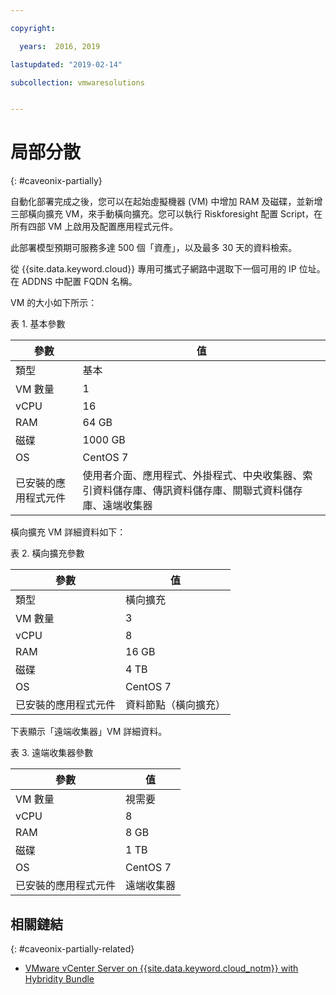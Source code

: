 ```yaml
---

copyright:

  years:  2016, 2019

lastupdated: "2019-02-14"

subcollection: vmwaresolutions


---
```


# 局部分散
{: #caveonix-partially}

自動化部署完成之後，您可以在起始虛擬機器 (VM) 中增加 RAM 及磁碟，並新增三部橫向擴充 VM，來手動橫向擴充。您可以執行 Riskforesight 配置 Script，在所有四部 VM 上啟用及配置應用程式元件。

此部署模型預期可服務多達 500 個「資產」，以及最多 30 天的資料檢索。

從 {{site.data.keyword.cloud}} 專用可攜式子網路中選取下一個可用的 IP 位址。在 ADDNS 中配置 FQDN 名稱。

VM 的大小如下所示：

表 1. 基本參數

|參數	| 值  |
|---|---|
|類型	| 基本 |
|VM 數量	|1 |
|vCPU	|16 |
|RAM	|64 GB|
|磁碟 |1000 GB|
|OS	|CentOS 7|
|已安裝的應用程式元件|使用者介面、應用程式、外掛程式、中央收集器、索引資料儲存庫、傳訊資料儲存庫、關聯式資料儲存庫、遠端收集器|

橫向擴充 VM 詳細資料如下：

表 2. 橫向擴充參數

|參數	| 值  |
|---|---|
|類型	|橫向擴充 |
|VM 數量	| 3 |
| vCPU	| 8                                   |
| RAM	| 16 GB |
|磁碟 | 4 TB |
| OS	| CentOS 7 |
|已安裝的應用程式元件|資料節點（橫向擴充）|

下表顯示「遠端收集器」VM 詳細資料。

表 3. 遠端收集器參數

|參數	| 值  |
|---|---|
|VM 數量	|視需要|
|vCPU	| 8                                   |
|RAM	| 8 GB          |
|磁碟 |1 TB|
|OS	|CentOS 7|
|已安裝的應用程式元件|遠端收集器|

## 相關鏈結
{: #caveonix-partially-related}

* [VMware vCenter Server on {{site.data.keyword.cloud_notm}} with Hybridity Bundle](/docs/services/vmwaresolutions/archiref/vcs?topic=vmware-solutions-vcs-hybridity-intro)
